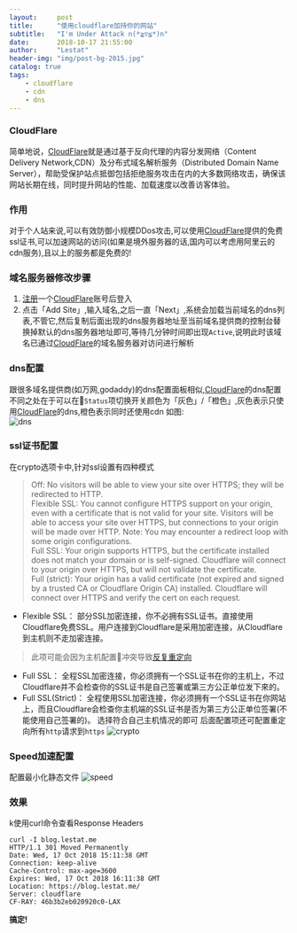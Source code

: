 ```yaml
---
layout:     post
title:      "使用cloudflare加持你的网站"
subtitle:   "I'm Under Attack n(*≧▽≦*)n"
date:       2018-10-17 21:55:00
author:     "Lestat"
header-img: "img/post-bg-2015.jpg"
catalog: true
tags:
    - cloudflare
    - cdn
    - dns
---
```


### CloudFlare
简单地说，[CloudFlare](https://zh.wikipedia.org/wiki/CloudFlare)就是通过基于反向代理的内容分发网络（Content Delivery Network,CDN）及分布式域名解析服务（Distributed Domain Name Server），帮助受保护站点抵御包括拒绝服务攻击在内的大多数网络攻击，确保该网站长期在线，同时提升网站的性能、加载速度以改善访客体验。  

### 作用
对于个人站来说,可以有效防御小规模DDos攻击,可以使用[CloudFlare](https://zh.wikipedia.org/wiki/CloudFlare)提供的免费ssl证书,可以加速网站的访问(如果是境外服务器的话,国内可以考虑用阿里云的cdn服务),且以上的服务都是免费的!

### 域名服务器修改步骤
1. [注册](https://dash.cloudflare.com/sign-up)一个[CloudFlare](https://zh.wikipedia.org/wiki/CloudFlare)账号后登入
2. 点击「Add Site」,输入域名,之后一直「Next」,系统会加载当前域名的dns列表,不管它,然后复制后面出现的dns服务器地址至当前域名提供商的控制台替换掉默认的dns服务器地址即可,等待几分钟时间即出现`Active`,说明此时该域名已通过[CloudFlare](https://zh.wikipedia.org/wiki/CloudFlare)的域名服务器对访问进行解析

### dns配置
跟很多域名提供商(如万网,godaddy)的dns配置面板相似,[CloudFlare](https://zh.wikipedia.org/wiki/CloudFlare)的dns配置不同之处在于可以在`Status`项切换开关颜色为「灰色」/「橙色」,灰色表示只使用[CloudFlare](https://zh.wikipedia.org/wiki/CloudFlare)的dns,橙色表示同时还使用cdn
如图:  
![dns](https://ws1.sinaimg.cn/large/005NqLEEgy1fwblpq2zc3j31pe17y0xw.jpg)

### ssl证书配置
在crypto选项卡中,针对ssl设置有四种模式
> Off: No visitors will be able to view your site over HTTPS; they will be redirected to HTTP.  
> Flexible SSL: You cannot configure HTTPS support on your origin, even with a certificate that is not valid for your site. Visitors will be able to access your site over HTTPS, but connections to your origin will be made over HTTP. Note: You may encounter a redirect loop with some origin configurations.  
> Full SSL: Your origin supports HTTPS, but the certificate installed does not match your domain or is self-signed. Cloudflare will connect to your origin over HTTPS, but will not validate the certificate.  
> Full (strict): Your origin has a valid certificate (not expired and signed by a trusted CA or Cloudflare Origin CA) installed. Cloudflare will connect over HTTPS and verify the cert on each request.
* Flexible SSL：
部分SSL加密连接，你不必拥有SSL证书。直接使用Cloudflare免费SSL。用户连接到Cloudflare是采用加密连接，从Cloudflare到主机则不走加密连接。
> 此项可能会因为主机配置冲突导致[反复重定向](https://support.cloudflare.com/hc/en-us/articles/115000219871)
* Full SSL：
全程SSL加密连接，你必须拥有一个SSL证书在你的主机上，不过Cloudflare并不会检查你的SSL证书是自己签署或第三方公正单位发下來的。
* Full SSL(Strict)：
全程使用SSL加密连接，你必须拥有一个SSL证书在你网站上，而且Cloudflare会检查你主机端的SSL证书是否为第三方公正单位签署(不能使用自己签署的)。
选择符合自己主机情况的即可
后面配置项还可配置重定向所有`http`请求到`https`
![crypto](https://ws1.sinaimg.cn/large/005NqLEEgy1fwblprndivj31qe16ytg2.jpg)


### Speed加速配置
配置最小化静态文件
![speed](https://ws1.sinaimg.cn/large/005NqLEEgy1fwblpq2mdbj31qq166n2p.jpg)

### 效果
k使用curl命令查看Response Headers
```
curl -I blog.lestat.me
HTTP/1.1 301 Moved Permanently
Date: Wed, 17 Oct 2018 15:11:38 GMT
Connection: keep-alive
Cache-Control: max-age=3600
Expires: Wed, 17 Oct 2018 16:11:38 GMT
Location: https://blog.lestat.me/
Server: cloudflare
CF-RAY: 46b3b2eb020920c0-LAX
```

**搞定!**